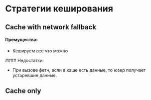 # Стратегии кеширования

## Cache with network fallback
#### Премущества:
<ul>
<li>Кешируем все что можно</li>
</ul>
#### Недостатки:
<ul>
<li>При вызове фетч, если в кэше есть данные, то юзер получает устаревшие данные. </li>
</ul>

## Cache only
##
